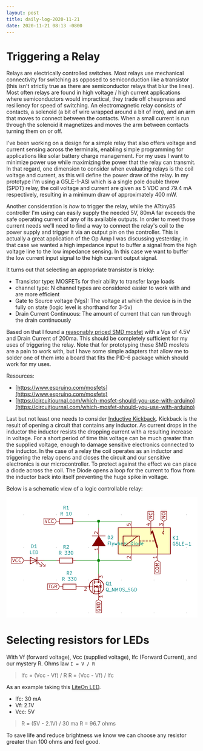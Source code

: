 ```yaml
---
layout: post
title: daily-log-2020-11-21
date: 2020-11-21 08:13 -0800
---
```


# Triggering a Relay

Relays are electrically controlled switches. Most relays use mechanical connectivity for switching as opposed to semiconduction like a transistor (this isn't strictly true as there are semiconductor relays that blur the lines). Most often relays are found in high voltage / high current applications where semiconductors would impractical, they trade off cheapness and resiliency for speed of switching. An electromagnetic relay consists of contacts, a solenoid (a bit of wire wrapped around a bit of iron), and an arm that moves to connect between the contacts. When a small current is run through the solenoid it magnetizes and moves the arm between contacts turning them on or off.

I've been working on a design for a simple relay that also offers voltage and current sensing across the terminals, enabling simple programming for applications like solar battery charge management. For my uses I want to minimize power use while maximizing the power that the relay can transmit. In that regard, one dimension to consider when evaluating relays is the coil voltage and current, as this will define the power draw of the relay. In my prototype I'm using a G5LE-1-ASI which is a single pole double throw (SPDT) relay, the coil voltage and current are given as 5 VDC and 79.4 mA respectively, resulting in a minimum draw of approximately 400 mW. 

Another consideration is *how* to trigger the relay, while the ATtiny85 controller I'm using can easily supply the needed 5V, 80mA far exceeds the safe operating current of any of its available outputs. In order to meet those current needs we'll need to find a way to connect the relay's coil to the power supply and trigger it via an output pin on the controller. This is actually a great application of the Op Amp I was discussing yesterday, in that case we wanted a high impedance input to buffer a signal from the high voltage line to the low impedance sensing. In this case we want to buffer the low current input signal to the high current output signal.

It turns out that selecting an appropriate transistor is tricky:
* Transistor type: MOSFETs for their ability to transfer large loads
* channel type: N channel types are considered easier to work with and are more efficient
* Gate to Source voltage (Vgs): The voltage at which the device is in the fully on state (logic level is shorthand for 3-5v)
* Drain Current Continuous: The amount of current that can run through the drain continuously

Based on that I found a [reasonably priced SMD mosfet](https://www.mouser.com/ProductDetail/ON-Semiconductor-Fairchild/BSS138K?qs=kDD%2FdQe9TTeCJ7OVuffPnA%3D%3D) with a Vgs of 4.5V and Drain Current of 200ma. This should be completely sufficient for my uses of triggering the relay. Note that for prototyping these SMD mosfets are a pain to work with, but I have some simple adapters that allow me to solder one of them into a board that fits the PID-6 package which should work for my uses.

Resources:
* [https://www.espruino.com/mosfets](https://www.espruino.com/mosfets)
* [https://circuitjournal.com/which-mosfet-should-you-use-with-arduino](https://circuitjournal.com/which-mosfet-should-you-use-with-arduino)

Last but not least one needs to consider [Inductive Kickback](https://en.wikipedia.org/wiki/Flyback_diode). Kickback is the result of opening a circuit that contains any inductor. As current drops in the inductor the inductor resists the dropping current with a resulting increase in voltage. For a short period of time this voltage can be much greater than the supplied voltage, enough to damage sensitive electronics connected to the inductor. In the case of a relay the coil operates as an inductor and triggering the relay opens and closes the circuit and our sensitive electronics is our microcontroller. To protect against the effect we can place a diode across the coil. The Diode opens a loop for the current to flow from the inductor back into itself preventing the huge spike in voltage.

Below is a schematic view of a logic controllable relay:

<img src="/media/img/logic-triggered-relay.png">


# Selecting resistors for LEDs

With Vf (forward voltage), Vcc (supplied voltage), Ifc (Forward Current), and our mystery R. Ohms law <code>I = V / R</code>

> Ifc = (Vcc - Vf) / R
> R = (Vcc - Vf) / Ifc

As an example taking this [LiteOn LED](https://www.mouser.com/datasheet/2/239/LTL-4231N-1139959.pdf).

* Ifc: 30 mA
* Vf: 2.1V
* Vcc: 5V

> R = (5V - 2.1V) / 30 ma
> R = 96.7 ohms

To save life and reduce brightness we know we can choose any resistor greater than 100 ohms and feel good.
